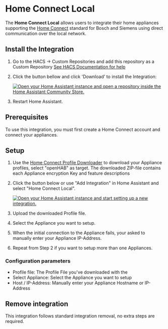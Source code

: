# Home Connect Local

The **Home Connect Local** allows users to integrate their home appliances supporting the  [Home Connect](https://www.home-connect.com/global) standard for Bosch and Siemens using direct communication over the local network.

## Install the Integration

1. Go to the HACS -> Custom Repositories and add this repository as a Custom Repository [See HACS Documentation for help](https://hacs.xyz/docs/faq/custom_repositories/)

2. Click the button bellow and click 'Download' to install the Integration:

    [![Open your Home Assistant instance and open a repository inside the Home Assistant Community Store.](https://my.home-assistant.io/badges/hacs_repository.svg)](https://my.home-assistant.io/redirect/hacs_repository/?repository=homeconnect_local_hass&owner=chris-mc1)

3. Restart Home Assistant.

## Prerequisites

To use this integration, you must first create a Home Connect account and connect your appliances.

## Setup

1. Use the [Home Connect Profile Downloader](https://github.com/bruestel/homeconnect-profile-downloader) to download your Appliance profiles, select "openHAB" as target. The downloaded ZIP-file contains each Appliance encryption Key and feature descriptions
2. Click the button below or use "Add Integration" in Home Assistant and select "Home Connect Local".

    [![Open your Home Assistant instance and start setting up a new integration.](https://my.home-assistant.io/badges/config_flow_start.svg)](https://my.home-assistant.io/redirect/config_flow_start/?domain=homeconnect_ws)

3. Upload the downloaded Profile file.
4. Select the Appliance you want to setup.
5. When the initial connection to the Appliance fails, your asked to manually enter your Appliance IP-Address.
6. Repeat from Step 2 if you want to setup more than one Appliances.

### Configuration parameters

- Profile file: The Profile File you've downloaded with the
- Select Appliance: Select the Appliance you want to setup
- Host / IP-Address: Manually enter your Appliance Hostname or IP-Address

## Remove integration

This integration follows standard integration removal, no extra steps are required.
